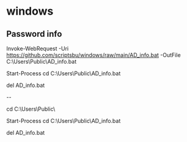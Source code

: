 # windows

Password info
--

Invoke-WebRequest -Uri https://github.com/scriptsbu/windows/raw/main/AD_info.bat -OutFile C:\Users\Public\AD_info.bat

Start-Process cd C:\Users\Public\AD_info.bat

del AD_info.bat

--

cd C:\Users\Public\

Start-Process cd C:\Users\Public\AD_info.bat

del AD_info.bat
